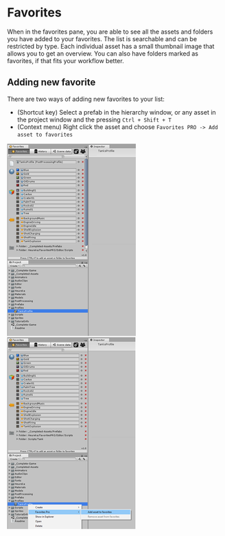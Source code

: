 # Favorites

When in the favorites pane, you are able to see all the assets and folders you have added to your favorites. The list is searchable and can be restricted by type. Each individual asset has a small thumbnail image that allows you to get an overview. You can also have folders marked as favorites, if that fits your workflow better.

## Adding new favorite
There are two ways of adding new favorites to your list:
* (Shortcut key) Select a prefab in the hierarchy window, or any asset in the project window and the pressing `Ctrl + Shift + T`
* (Context menu) Right click the asset and choose `Favorites PRO -> Add asset to favorites`


![](/images/AddingFavorite01.png) ![](/images/AddingFavorite02.png)

